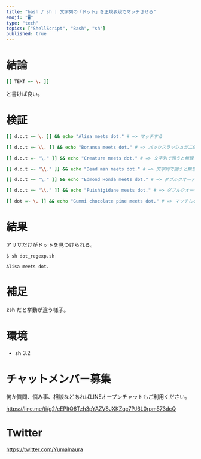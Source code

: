 ```yaml
---
title: "bash / sh | 文字列の「ドット」を正規表現でマッチさせる"
emoji: "🖥"
type: "tech"
topics: ["ShellScript", "Bash", "sh"]
published: true
---
```


# 結論

```bash
[[ TEXT =~ \. ]]
```
と書けば良い。

# 検証

```bash:dot_regexp.sh
[[ d.o.t =~ \. ]] && echo "Alisa meets dot." # => マッチする

[[ d.o.t =~ \\. ]] && echo "Bonansa meets dot." # => バックスラッシュが二個だと無理

[[ d.o.t =~ "\." ]] && echo "Creature meets dot." # => 文字列で囲うと無理

[[ d.o.t =~ "\\." ]] && echo "Dead man meets dot." # => 文字列で囲うと無理

[[ d.o.t =~ "\." ]] && echo "Edmond Honda meets dot." # => ダブルクオーテーションで囲っても無理

[[ d.o.t =~ "\\." ]] && echo "Fuishigidane meets dot." # => ダブルクオーテーションで囲っても無理

[[ dot =~ \. ]] && echo "Gummi chocolate pine meets dot." # => マッチしないのが正解
```

# 結果

アリサだけがドットを見つけられる。

```
$ sh dot_regexp.sh

Alisa meets dot.
```

# 補足

zsh だと挙動が違う様子。

# 環境

- sh 3.2








<!-- Update From Qiita API -->

# チャットメンバー募集


何か質問、悩み事、相談などあればLINEオープンチャットもご利用ください。

https://line.me/ti/g2/eEPltQ6Tzh3pYAZV8JXKZqc7PJ6L0rpm573dcQ





# Twitter


https://twitter.com/YumaInaura


<!-- Update From Qiita API -->


